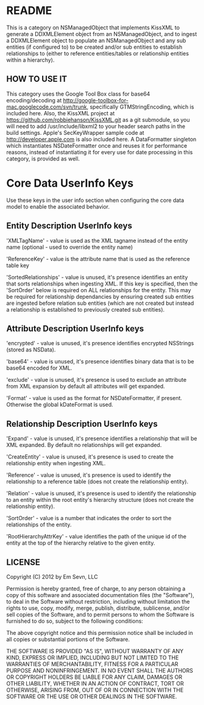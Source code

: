 README
======

This is a category on NSManagedObject that implements KissXML to generate a DDXMLElement object from an NSManagedObject, and to ingest a DDXMLElement object to populate an NSManagedObject and any sub entities (if configured to) to be created and/or sub entities to establish relationships to (either to reference entities/tables or relationship entities within a hierarchy).

HOW TO USE IT
-------------

This category uses the Google Tool Box class for base64 encoding/decoding at http://google-toolbox-for-mac.googlecode.com/svn/trunk, specifically GTMStringEncoding, which is included here. Also, the KissXML project at https://github.com/robbiehanson/KissXML.git as a git submodule, so you will need to add /usr/include/libxml2 to your header search paths in the build settings. Apple's SecKeyWrapper sample code at http://developer.apple.com is also included here. A DataFormatter singleton which instantiates NSDateFormatter once and reuses it for performance reasons, instead of instantiating it for every use for date processing in this category, is provided as well.

Core Data UserInfo Keys
=======================

Use these keys in the user info section when configuring the core data model to enable the associated behavior.

Entity Description UserInfo keys
--------------------------------

'XMLTagName' - value is used as the XML tagname instead of the entity name (optional - used to override the entity name)

'ReferenceKey' - value is the attribute name that is used as the reference table key

'SortedRelationships' - value is unused, it's presence identifies an entity that sorts relationships when ingesting XML. If this key is specified, then the 'SortOrder' below is required on ALL relationships for the entity. This may be required for relationship dependancies by ensuring created sub entities are ingested before relation sub entities (which are not created but instead a relationship is established to previously created sub entities).


Attribute Description UserInfo keys
-----------------------------------

'encrypted' - value is unused, it's presence identifies encrypted NSStrings (stored as NSData).

'base64' - value is unused, it's presence identifies binary data that is to be base64 encoded for XML.

'exclude' - value is unused, it's presence is used to exclude an attribute from XML expansion by default all attributes will get expanded.

'Format' - value is used as the format for NSDateFormatter, if present. Otherwise the global kDateFormat is used.


Relationship Description UserInfo keys
--------------------------------------

'Expand' - value is unused, it's presence identifies a relationship that will be XML expanded. By default no relationships will get expanded.

'CreateEntity' - value is unused, it's presence is used to create the relationship entity when ingesting XML.

'Reference' - value is unused, it's presence is used to identify the relationship to a reference table (does not create the relationship entity).

'Relation' - value is unused, it's presence is used to identify the relationship to an entity within the root entity's hierarchy structure (does not create the relationship entity).

'SortOrder' - value is a number that indicates the order to sort the relationships of the entity.

'RootHierarchyAttrKey' - value identifies the path of the unique id of the entity at the top of the hierarchy relative to the given entity.


LICENSE
-------

Copyright (C) 2012 by Em Sevn, LLC

Permission is hereby granted, free of charge, to any person obtaining a copy
of this software and associated documentation files (the "Software"), to deal
in the Software without restriction, including without limitation the rights
to use, copy, modify, merge, publish, distribute, sublicense, and/or sell
copies of the Software, and to permit persons to whom the Software is
furnished to do so, subject to the following conditions:

The above copyright notice and this permission notice shall be included in
all copies or substantial portions of the Software.

THE SOFTWARE IS PROVIDED "AS IS", WITHOUT WARRANTY OF ANY KIND, EXPRESS OR
IMPLIED, INCLUDING BUT NOT LIMITED TO THE WARRANTIES OF MERCHANTABILITY,
FITNESS FOR A PARTICULAR PURPOSE AND NONINFRINGEMENT. IN NO EVENT SHALL THE
AUTHORS OR COPYRIGHT HOLDERS BE LIABLE FOR ANY CLAIM, DAMAGES OR OTHER
LIABILITY, WHETHER IN AN ACTION OF CONTRACT, TORT OR OTHERWISE, ARISING FROM,
OUT OF OR IN CONNECTION WITH THE SOFTWARE OR THE USE OR OTHER DEALINGS IN
THE SOFTWARE.
